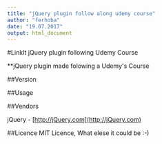 ```yaml
---
title: "jQuery plugin follow along udemy course"
author: "ferhoba"
date: "19.07.2017"
output: html_document
---
```

#LinkIt jQuery plugin following Udemy Course

**jQuery plugin made folowing a Udemy's Course

##Version

##Usage

##Vendors

jQuery - [http://jQuery.com](http://jQuery.com)

##Licence
MIT Licence, What elese it could be :-)
